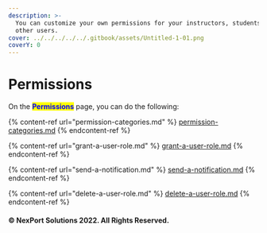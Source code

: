```yaml
---
description: >-
  You can customize your own permissions for your instructors, students, or
  other users.
cover: ../../../../../.gitbook/assets/Untitled-1-01.png
coverY: 0
---
```


# Permissions

&#x20;On the <mark style="color:blue;"></mark> <mark style="color:blue;"></mark><mark style="color:blue;">**Permissions**</mark> <mark style="color:blue;"></mark><mark style="color:blue;"></mark> page, you can do the following:

{% content-ref url="permission-categories.md" %}
[permission-categories.md](permission-categories.md)
{% endcontent-ref %}

{% content-ref url="grant-a-user-role.md" %}
[grant-a-user-role.md](grant-a-user-role.md)
{% endcontent-ref %}

{% content-ref url="send-a-notification.md" %}
[send-a-notification.md](send-a-notification.md)
{% endcontent-ref %}

{% content-ref url="delete-a-user-role.md" %}
[delete-a-user-role.md](delete-a-user-role.md)
{% endcontent-ref %}

#### © NexPort Solutions 2022. All Rights Reserved.

